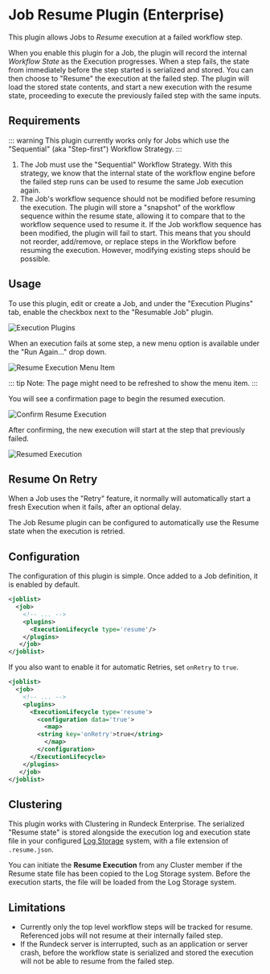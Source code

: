 # Job Resume Plugin (Enterprise)

This plugin allows Jobs to *Resume* execution at a failed workflow step.

When you enable this plugin for a Job, the plugin will record the internal *Workflow State* 
as the Execution progresses.  When a step fails, the state from immediately before the step started is
serialized and stored.  You can then choose to "Resume" the execution at the failed step.
The plugin will load the stored state contents, and start a new execution with the 
resume state, proceeding to execute the previously failed step with the same inputs.

## Requirements

::: warning
This plugin currently works only for Jobs which use the "Sequential" (aka "Step-first") Workflow Strategy.
:::

1. The Job must use the "Sequential" Workflow Strategy. With this strategy, we know that the internal state of the workflow engine before the failed step runs can be used to resume the same Job execution again.
2. The Job's workflow sequence should not be modified before resuming the execution. The plugin will store a "snapshot" of the workflow sequence within the resume state, allowing it to compare that to the workflow sequence used to resume it. If the Job workflow sequence has been modified, the plugin will fail to start. This means that you should not reorder, add/remove, or replace steps in the Workflow before resuming the execution.  However, modifying existing steps should be possible.


## Usage

To use this plugin, edit or create a Job, and under the "Execution Plugins" tab, enable the checkbox next to the "Resumable Job" plugin.

![Execution Plugins](~@assets/img/figure-job-resume-edit-job-execution-plugins.png)

When an execution fails at some step, a new menu option is available under the "Run Again…" drop down.

![Resume Execution Menu Item](~@assets/img/figure-job-resume-resume-execution-menuitem.png)

::: tip
Note: The page might need to be refreshed to show the menu item.
:::

You will see a confirmation page to begin the resumed execution.

![Confirm Resume Execution](~@assets/img/figure-job-resume-confirm-resume.png)

After confirming, the new execution will start at the step that previously failed.

![Resumed Execution](~@assets/img/figure-job-resume-resumed-execution.png)

## Resume On Retry

When a Job uses the "Retry" feature, it normally will automatically start a fresh Execution when it fails, after an optional delay.

The Job Resume plugin can be configured to automatically use the Resume state when the execution is retried.

## Configuration

The configuration of this plugin is simple. Once added to a Job definition, it is enabled by default.  

```xml
<joblist>
  <job>
  	<!-- ... -->
    <plugins>
      <ExecutionLifecycle type='resume'/>
    </plugins>
   </job>
</joblist>
```

If you also want to enable it for automatic Retries, set `onRetry` to `true`. 

```xml
<joblist>
  <job>
  	<!-- ... -->
	<plugins>
	  <ExecutionLifecycle type='resume'>
	    <configuration data='true'>
	      <map>
		<string key='onRetry'>true</string>
	      </map>
	    </configuration>
	  </ExecutionLifecycle>
	</plugins>
   </job>
</joblist>
```

## Clustering

This plugin works with Clustering in Rundeck Enterprise.  The serialized "Resume state" is stored alongside the execution log and execution state file in
your configured [Log Storage](/administration/cluster/logstore/index.md) system, with a file extension of `.resume.json`.

You can initiate the **Resume Execution** from any Cluster member if the Resume state file has been copied to the Log Storage system.  Before the execution starts, the
file will be loaded from the Log Storage system.

## Limitations

- Currently only the top level workflow steps will be tracked for resume. Referenced jobs will not
resume at their internally failed step.
- If the Rundeck server is interrupted, such as an application or server crash, before the workflow state
is serialized and stored the execution will not be able to resume from the failed step.
